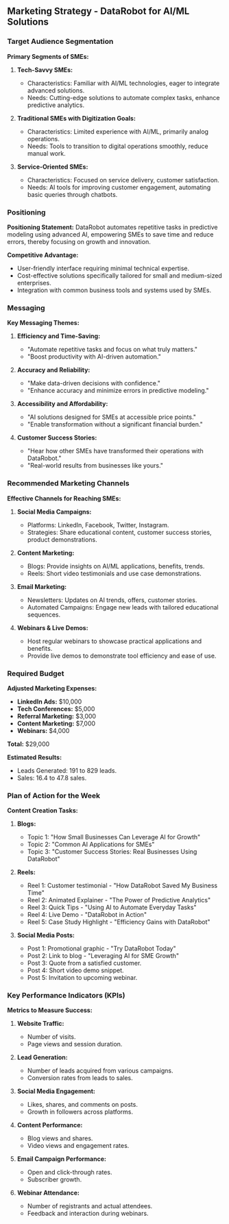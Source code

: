 ## Marketing Strategy - DataRobot for AI/ML Solutions

### Target Audience Segmentation

**Primary Segments of SMEs:**
1. **Tech-Savvy SMEs:**
   - Characteristics: Familiar with AI/ML technologies, eager to integrate advanced solutions.
   - Needs: Cutting-edge solutions to automate complex tasks, enhance predictive analytics.

2. **Traditional SMEs with Digitization Goals:**
   - Characteristics: Limited experience with AI/ML, primarily analog operations.
   - Needs: Tools to transition to digital operations smoothly, reduce manual work.

3. **Service-Oriented SMEs:**
   - Characteristics: Focused on service delivery, customer satisfaction.
   - Needs: AI tools for improving customer engagement, automating basic queries through chatbots.

### Positioning

**Positioning Statement:**
DataRobot automates repetitive tasks in predictive modeling using advanced AI, empowering SMEs to save time and reduce errors, thereby focusing on growth and innovation.

**Competitive Advantage:**
- User-friendly interface requiring minimal technical expertise.
- Cost-effective solutions specifically tailored for small and medium-sized enterprises.
- Integration with common business tools and systems used by SMEs.

### Messaging

**Key Messaging Themes:**
1. **Efficiency and Time-Saving:**
   - "Automate repetitive tasks and focus on what truly matters."
   - "Boost productivity with AI-driven automation."

2. **Accuracy and Reliability:**
   - "Make data-driven decisions with confidence."
   - "Enhance accuracy and minimize errors in predictive modeling."

3. **Accessibility and Affordability:**
   - "AI solutions designed for SMEs at accessible price points."
   - "Enable transformation without a significant financial burden."

4. **Customer Success Stories:**
   - "Hear how other SMEs have transformed their operations with DataRobot."
   - "Real-world results from businesses like yours."

### Recommended Marketing Channels

**Effective Channels for Reaching SMEs:**
1. **Social Media Campaigns:**
   - Platforms: LinkedIn, Facebook, Twitter, Instagram.
   - Strategies: Share educational content, customer success stories, product demonstrations.

2. **Content Marketing:**
   - Blogs: Provide insights on AI/ML applications, benefits, trends.
   - Reels: Short video testimonials and use case demonstrations.

3. **Email Marketing:**
   - Newsletters: Updates on AI trends, offers, customer stories.
   - Automated Campaigns: Engage new leads with tailored educational sequences.

4. **Webinars & Live Demos:**
   - Host regular webinars to showcase practical applications and benefits.
   - Provide live demos to demonstrate tool efficiency and ease of use.

### Required Budget

**Adjusted Marketing Expenses:**

- **LinkedIn Ads:** $10,000
- **Tech Conferences:** $5,000
- **Referral Marketing:** $3,000
- **Content Marketing:** $7,000
- **Webinars:** $4,000

**Total:** $29,000

**Estimated Results:**
- Leads Generated: 191 to 829 leads.
- Sales: 16.4 to 47.8 sales.

### Plan of Action for the Week

**Content Creation Tasks:**
1. **Blogs:**
   - Topic 1: "How Small Businesses Can Leverage AI for Growth"
   - Topic 2: "Common AI Applications for SMEs"
   - Topic 3: "Customer Success Stories: Real Businesses Using DataRobot"

2. **Reels:**
   - Reel 1: Customer testimonial - "How DataRobot Saved My Business Time"
   - Reel 2: Animated Explainer - "The Power of Predictive Analytics"
   - Reel 3: Quick Tips - "Using AI to Automate Everyday Tasks"
   - Reel 4: Live Demo - "DataRobot in Action"
   - Reel 5: Case Study Highlight - "Efficiency Gains with DataRobot"

3. **Social Media Posts:**
   - Post 1: Promotional graphic - "Try DataRobot Today"
   - Post 2: Link to blog - "Leveraging AI for SME Growth"
   - Post 3: Quote from a satisfied customer.
   - Post 4: Short video demo snippet.
   - Post 5: Invitation to upcoming webinar.

### Key Performance Indicators (KPIs)

**Metrics to Measure Success:**
1. **Website Traffic:**
   - Number of visits.
   - Page views and session duration.

2. **Lead Generation:**
   - Number of leads acquired from various campaigns.
   - Conversion rates from leads to sales.

3. **Social Media Engagement:**
   - Likes, shares, and comments on posts.
   - Growth in followers across platforms.

4. **Content Performance:**
   - Blog views and shares.
   - Video views and engagement rates.

5. **Email Campaign Performance:**
   - Open and click-through rates.
   - Subscriber growth.

6. **Webinar Attendance:**
   - Number of registrants and actual attendees.
   - Feedback and interaction during webinars.
